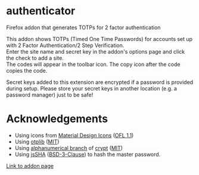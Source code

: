 # authenticator

Firefox addon that generates TOTPs for 2 factor authentication

This addon shows TOTPs (Timed One Time Passwords) for accounts set up with 2 Factor Authentication/2 Step Verification.  
Enter the site name and secret key in the addon's options page and click the check to add a site.  
The codes will appear in the toolbar icon. The copy icon after the code copies the code.

Secret keys added to this extension are encrypted if a password is provided during setup. Please store your secret keys in another location (e.g. a password manager) just to be safe!

# Acknowledgements

-   Using icons from [Material Design Icons](https://materialdesignicons.com/) ([OFL 1.1](http://scripts.sil.org/OFL))
-   Using [otplib](https://github.com/yeojz/otplib) ([MIT](https://opensource.org/licenses/mit))
-   Using [alphanumerical branch](https://github.com/Max1Truc/crypt/tree/alphanumerical-encryption) of [crypt](https://github.com/Max1Truc/crypt) ([MIT](https://opensource.org/licenses/mit))
-   Using [jsSHA](https://caligatio.github.io/jsSHA/) ([BSD-3-Clause](https://opensource.org/licenses/BSD-3-Clause)) to hash the master password.

[Link to addon page](https://addons.mozilla.org/en-US/firefox/addon/two-factor-authenticator/)
